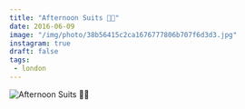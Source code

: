 ```yaml
---
title: "Afternoon Suits 🍺👔"
date: 2016-06-09
image: "/img/photo/38b56415c2ca1676777806b707f6d3d3.jpg"
instagram: true
draft: false
tags:
 - london
---
```


![Afternoon Suits 🍺👔](/img/photo/38b56415c2ca1676777806b707f6d3d3.jpg)
